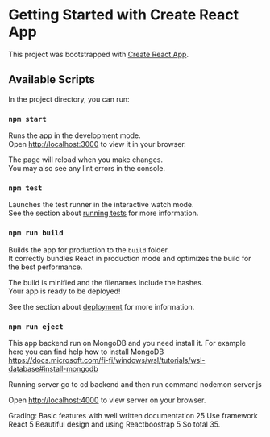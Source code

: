 # Getting Started with Create React App

This project was bootstrapped with [Create React App](https://github.com/facebook/create-react-app).

## Available Scripts

In the project directory, you can run:

### `npm start`

Runs the app in the development mode.\
Open [http://localhost:3000](http://localhost:3000) to view it in your browser.

The page will reload when you make changes.\
You may also see any lint errors in the console.

### `npm test`

Launches the test runner in the interactive watch mode.\
See the section about [running tests](https://facebook.github.io/create-react-app/docs/running-tests) for more information.

### `npm run build`

Builds the app for production to the `build` folder.\
It correctly bundles React in production mode and optimizes the build for the best performance.

The build is minified and the filenames include the hashes.\
Your app is ready to be deployed!

See the section about [deployment](https://facebook.github.io/create-react-app/docs/deployment) for more information.

### `npm run eject`

This app backend run on MongoDB and you need install it. For example here you can find help how to install MongoDB https://docs.microsoft.com/fi-fi/windows/wsl/tutorials/wsl-database#install-mongodb

Running server go to cd backend and then run command nodemon server.js 

Open [http://localhost:4000](http://localhost:4000) to view server on your browser.

Grading:
Basic features with well written documentation 25
Use framework React 5
Beautiful design and using Reactboostrap 5
So total 35.